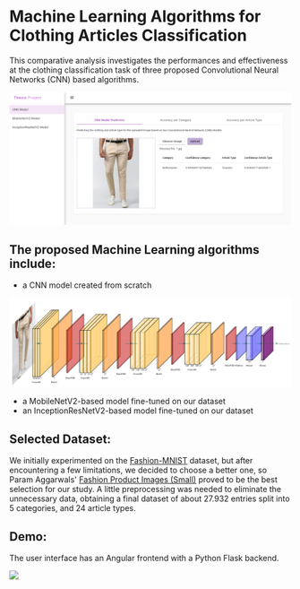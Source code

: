 # Machine Learning Algorithms for Clothing Articles Classification
This comparative analysis investigates the performances and effectiveness at the clothing classification task of three proposed Convolutional Neural Networks (CNN) based algorithms.

<img src="assets/GUI.png"/>

## The proposed Machine Learning algorithms include:
- a CNN model created from scratch
<img src="assets/CNN.png"/>

- a MobileNetV2-based model fine-tuned on our dataset
- an InceptionResNetV2-based model fine-tuned on our dataset

## Selected Dataset:
We initially experimented on the [Fashion-MNIST](https://www.tensorflow.org/datasets/catalog/fashion_mnist) dataset, but after encountering a few limitations, we decided to choose a better one, so Param Aggarwals' [Fashion Product Images (Small)](https://www.kaggle.com/datasets/paramaggarwal/fashion-product-images-small) proved to be the best selection for our study. 
A little preprocessing was needed to eliminate the unnecessary data, obtaining a final dataset of about 27.932 entries split into 5 categories, and 24 article types.

## Demo:
The user interface has an Angular frontend with a Python Flask backend.

<img src="assets/demo_vid.gif"/>
